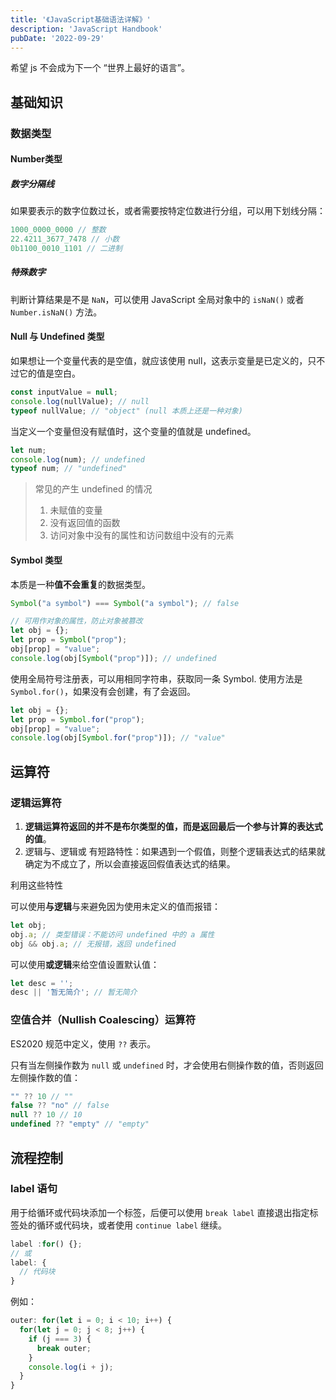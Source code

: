 ```yaml
---
title: '《JavaScript基础语法详解》'
description: 'JavaScript Handbook'
pubDate: '2022-09-29'
---
```


希望 js 不会成为下一个 “世界上最好的语言”。

<!-- more -->

## 基础知识

### 数据类型

#### Number类型

##### 数字分隔线

如果要表示的数字位数过长，或者需要按特定位数进行分组，可以用下划线分隔：

```javascript
1000_0000_0000 // 整数
22.4211_3677_7478 // 小数
0b1100_0010_1101 // 二进制
```

##### 特殊数字

判断计算结果是不是 ```NaN```，可以使用 JavaScript 全局对象中的 ```isNaN()``` 或者 ```Number.isNaN()``` 方法。

#### Null 与 Undefined 类型

如果想让一个变量代表的是空值，就应该使用 null，这表示变量是已定义的，只不过它的值是空白。

```javascript
const inputValue = null;
console.log(nullValue); // null
typeof nullValue; // "object" (null 本质上还是一种对象)
```

当定义一个变量但没有赋值时，这个变量的值就是 undefined。

```javascript
let num;
console.log(num); // undefined
typeof num; // "undefined"
```

> 常见的产生 undefined 的情况
> 
> 1. 未赋值的变量
> 2. 没有返回值的函数
> 3. 访问对象中没有的属性和访问数组中没有的元素

#### Symbol 类型

本质是一种**值不会重复**的数据类型。

```javascript
Symbol("a symbol") === Symbol("a symbol"); // false

// 可用作对象的属性，防止对象被篡改
let obj = {};
let prop = Symbol("prop");
obj[prop] = "value";
console.log(obj[Symbol("prop")]); // undefined
```

使用全局符号注册表，可以用相同字符串，获取同一条 Symbol.
使用方法是 ```Symbol.for()```，如果没有会创建，有了会返回。

```javascript
let obj = {};
let prop = Symbol.for("prop");
obj[prop] = "value";
console.log(obj[Symbol.for("prop")]); // "value"
```

## 运算符

### 逻辑运算符

1. **逻辑运算符返回的并不是布尔类型的值，而是返回最后一个参与计算的表达式的值**。
2. 逻辑与、逻辑或 有短路特性：如果遇到一个假值，则整个逻辑表达式的结果就确定为不成立了，所以会直接返回假值表达式的结果。

利用这些特性

可以使用**与逻辑**与来避免因为使用未定义的值而报错：

```javascript
let obj;
obj.a; // 类型错误：不能访问 undefined 中的 a 属性
obj && obj.a; // 无报错，返回 undefined
```

可以使用**或逻辑**来给空值设置默认值：

```javascript
let desc = '';
desc || '暂无简介'; // 暂无简介
```

### 空值合并（Nullish Coalescing）运算符

ES2020 规范中定义，使用 ```??``` 表示。

只有当左侧操作数为 ```null``` 或 ```undefined``` 时，才会使用右侧操作数的值，否则返回左侧操作数的值：

```javascript
"" ?? 10 // ""
false ?? "no" // false
null ?? 10 // 10
undefined ?? "empty" // "empty"
```

## 流程控制

### label 语句

用于给循环或代码块添加一个标签，后便可以使用 ```break label``` 直接退出指定标签处的循环或代码块，或者使用 ```continue label``` 继续。

```javascript
label :for() {};
// 或
label: {
  // 代码块
}
```

例如：

```javascript
outer: for(let i = 0; i < 10; i++) {
  for(let j = 0; j < 8; j++) {
    if (j === 3) {
      break outer;
    }
    console.log(i + j);
  }
}
```
